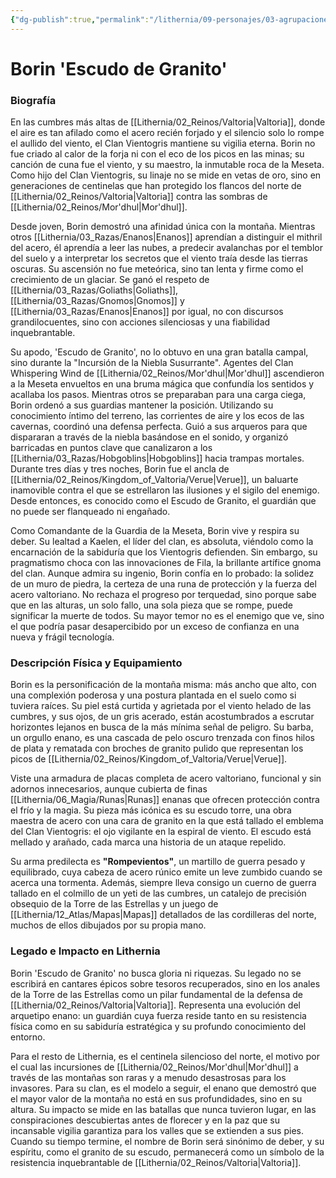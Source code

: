 ```yaml
---
{"dg-publish":true,"permalink":"/lithernia/09-personajes/03-agrupaciones/clan-vientogris/borin-escudo-de-granito/","tags":["lithernia","personaje","enano","Valtoria","clan vientogris","comandante"]}
---
```


# Borin 'Escudo de Granito'

### Biografía

En las cumbres más altas de [[Lithernia/02_Reinos/Valtoria\|Valtoria]], donde el aire es tan afilado como el acero recién forjado y el silencio solo lo rompe el aullido del viento, el Clan Vientogris mantiene su vigilia eterna. Borin no fue criado al calor de la forja ni con el eco de los picos en las minas; su canción de cuna fue el viento, y su maestro, la inmutable roca de la Meseta. Como hijo del Clan Vientogris, su linaje no se mide en vetas de oro, sino en generaciones de centinelas que han protegido los flancos del norte de [[Lithernia/02_Reinos/Valtoria\|Valtoria]] contra las sombras de [[Lithernia/02_Reinos/Mor'dhul\|Mor'dhul]].

Desde joven, Borin demostró una afinidad única con la montaña. Mientras otros [[Lithernia/03_Razas/Enanos\|Enanos]] aprendían a distinguir el mithril del acero, él aprendía a leer las nubes, a predecir avalanchas por el temblor del suelo y a interpretar los secretos que el viento traía desde las tierras oscuras. Su ascensión no fue meteórica, sino tan lenta y firme como el crecimiento de un glaciar. Se ganó el respeto de [[Lithernia/03_Razas/Goliaths\|Goliaths]], [[Lithernia/03_Razas/Gnomos\|Gnomos]] y [[Lithernia/03_Razas/Enanos\|Enanos]] por igual, no con discursos grandilocuentes, sino con acciones silenciosas y una fiabilidad inquebrantable.

Su apodo, 'Escudo de Granito', no lo obtuvo en una gran batalla campal, sino durante la "Incursión de la Niebla Susurrante". Agentes del Clan Whispering Wind de [[Lithernia/02_Reinos/Mor'dhul\|Mor'dhul]] ascendieron a la Meseta envueltos en una bruma mágica que confundía los sentidos y acallaba los pasos. Mientras otros se preparaban para una carga ciega, Borin ordenó a sus guardias mantener la posición. Utilizando su conocimiento íntimo del terreno, las corrientes de aire y los ecos de las cavernas, coordinó una defensa perfecta. Guió a sus arqueros para que dispararan a través de la niebla basándose en el sonido, y organizó barricadas en puntos clave que canalizaron a los [[Lithernia/03_Razas/Hobgoblins\|Hobgoblins]] hacia trampas mortales. Durante tres días y tres noches, Borin fue el ancla de [[Lithernia/02_Reinos/Kingdom_of_Valtoria/Verue\|Verue]], un baluarte inamovible contra el que se estrellaron las ilusiones y el sigilo del enemigo. Desde entonces, es conocido como el Escudo de Granito, el guardián que no puede ser flanqueado ni engañado.

Como Comandante de la Guardia de la Meseta, Borin vive y respira su deber. Su lealtad a Kaelen, el líder del clan, es absoluta, viéndolo como la encarnación de la sabiduría que los Vientogris defienden. Sin embargo, su pragmatismo choca con las innovaciones de Fila, la brillante artífice gnoma del clan. Aunque admira su ingenio, Borin confía en lo probado: la solidez de un muro de piedra, la certeza de una runa de protección y la fuerza del acero valtoriano. No rechaza el progreso por terquedad, sino porque sabe que en las alturas, un solo fallo, una sola pieza que se rompe, puede significar la muerte de todos. Su mayor temor no es el enemigo que ve, sino el que podría pasar desapercibido por un exceso de confianza en una nueva y frágil tecnología.

### Descripción Física y Equipamiento

Borin es la personificación de la montaña misma: más ancho que alto, con una complexión poderosa y una postura plantada en el suelo como si tuviera raíces. Su piel está curtida y agrietada por el viento helado de las cumbres, y sus ojos, de un gris acerado, están acostumbrados a escrutar horizontes lejanos en busca de la más mínima señal de peligro. Su barba, un orgullo enano, es una cascada de pelo oscuro trenzada con finos hilos de plata y rematada con broches de granito pulido que representan los picos de [[Lithernia/02_Reinos/Kingdom_of_Valtoria/Verue\|Verue]].

Viste una armadura de placas completa de acero valtoriano, funcional y sin adornos innecesarios, aunque cubierta de finas [[Lithernia/06_Magia/Runas\|Runas]] enanas que ofrecen protección contra el frío y la magia. Su pieza más icónica es su escudo torre, una obra maestra de acero con una cara de granito en la que está tallado el emblema del Clan Vientogris: el ojo vigilante en la espiral de viento. El escudo está mellado y arañado, cada marca una historia de un ataque repelido.

Su arma predilecta es **"Rompevientos"**, un martillo de guerra pesado y equilibrado, cuya cabeza de acero rúnico emite un leve zumbido cuando se acerca una tormenta. Además, siempre lleva consigo un cuerno de guerra tallado en el colmillo de un yeti de las cumbres, un catalejo de precisión obsequio de la Torre de las Estrellas y un juego de [[Lithernia/12_Atlas/Mapas\|Mapas]] detallados de las cordilleras del norte, muchos de ellos dibujados por su propia mano.

### Legado e Impacto en Lithernia

Borin 'Escudo de Granito' no busca gloria ni riquezas. Su legado no se escribirá en cantares épicos sobre tesoros recuperados, sino en los anales de la Torre de las Estrellas como un pilar fundamental de la defensa de [[Lithernia/02_Reinos/Valtoria\|Valtoria]]. Representa una evolución del arquetipo enano: un guardián cuya fuerza reside tanto en su resistencia física como en su sabiduría estratégica y su profundo conocimiento del entorno.

Para el resto de Lithernia, es el centinela silencioso del norte, el motivo por el cual las incursiones de [[Lithernia/02_Reinos/Mor'dhul\|Mor'dhul]] a través de las montañas son raras y a menudo desastrosas para los invasores. Para su clan, es el modelo a seguir, el enano que demostró que el mayor valor de la montaña no está en sus profundidades, sino en su altura. Su impacto se mide en las batallas que nunca tuvieron lugar, en las conspiraciones descubiertas antes de florecer y en la paz que su incansable vigilia garantiza para los valles que se extienden a sus pies. Cuando su tiempo termine, el nombre de Borin será sinónimo de deber, y su espíritu, como el granito de su escudo, permanecerá como un símbolo de la resistencia inquebrantable de [[Lithernia/02_Reinos/Valtoria\|Valtoria]].
